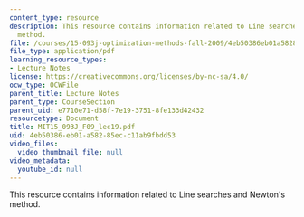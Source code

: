 ```yaml
---
content_type: resource
description: This resource contains information related to Line searches and Newton's
  method.
file: /courses/15-093j-optimization-methods-fall-2009/4eb50386eb01a58285ecc11ab9fbdd53_MIT15_093J_F09_lec19.pdf
file_type: application/pdf
learning_resource_types:
- Lecture Notes
license: https://creativecommons.org/licenses/by-nc-sa/4.0/
ocw_type: OCWFile
parent_title: Lecture Notes
parent_type: CourseSection
parent_uid: e7710e71-d58f-7e19-3751-8fe133d42432
resourcetype: Document
title: MIT15_093J_F09_lec19.pdf
uid: 4eb50386-eb01-a582-85ec-c11ab9fbdd53
video_files:
  video_thumbnail_file: null
video_metadata:
  youtube_id: null
---
```

This resource contains information related to Line searches and Newton's method.